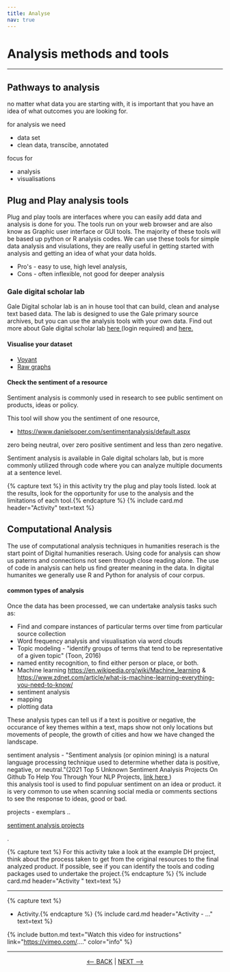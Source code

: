 ```yaml
---
title: Analyse
nav: true
---
```


# Analysis methods and tools

-----

## Pathways to analysis

no matter what data you are starting with, it is important that you have an idea of what outcomes you are looking for.

for analysis we need
- data set
- clean data, transcibe, annotated 

focus for 
- analysis
- visualisations



## Plug and Play analysis tools

Plug and play tools are interfaces where you can easily add data and analysis is done for you. The tools run on your web browser and are also know as Graphic user interface or GUI tools. The majority of these tools will be based up python or R analysis codes. We can use these tools for simple data analysis and visulations, they are really useful in getting started with analysis and getting an idea of what your data holds. 

- Pro's - easy to use, high level analysis, 
- Cons - often inflexible, not good for deeper analysis

### Gale digital scholar lab 
Gale Digital scholar lab is an in house tool that can build, clean and analyse text based data. The lab is designed to use the Gale primary source archives, but you can use the analysis tools with your own data.
Find out more about Gale digital scholar lab <a href ='https://go-gale-com.libraryproxy.griffith.edu.au/ps/start.do?p=DSLAB&u=griffith' target="_blank"> here </a> (login required)  and <a href ='https://sway.office.com/v4sYacFkErbH9HNo' target="_blank"> here. </a>


#### Visualise your dataset
- <a href ='https://voyant-tools.org/' target="_blank"> Voyant </a>
- <a href ='https://rawgraphs.io/' target="_blank"> Raw graphs </a>

#### Check the sentiment of a resource
Sentiment analysis is commonly used in research to see public sentiment on products, ideas or policy. 

This tool will show you the sentiment of one resource, 
 - https://www.danielsoper.com/sentimentanalysis/default.aspx 

zero being neutral, over zero positive sentiment and less than zero negative. 

Sentiment analysis is available in Gale digital scholars lab, but is more commonly utilized through code where you can analyze multiple documents at a sentence level.  


{% capture text %}
in this activity try the plug and play tools listed. look at the results, look for the opportunity for use to the analysis and the limitations of each tool.{% endcapture %} {% include card.md header="Activity" text=text %}

## Computational Analysis

The use of computational analysis techniques in humanities reserach is the start point of Digital humanities reserach. 
Using code for analysis can show us paterns and connections not seen through close reading alone. The use of code in analysis can help us find greater meaning in the data.
In digital humanites we generally use R and Python for analysis of cour corpus.

#### common types of analysis
Once the data has been processed, we can undertake analysis tasks such as:
- Find and compare instances of particular terms over time from particular source collection
- Word frequency analysis and visualisation via word clouds
- Topic modeling - "identify groups of terms that tend to be representative of a given topic" (Toon, 2016)
- named entity recognition, to find either person or place, or both.  
- Machine learning https://en.wikipedia.org/wiki/Machine_learning & https://www.zdnet.com/article/what-is-machine-learning-everything-you-need-to-know/
- sentiment analysis
- mapping
- plotting data 

These analysis types can tell us if a text is positive or negative, the occurance of key themes within a text, maps show not only locations but movements of people, the growth of cities and how we have changed the landscape.

sentiment analysis - "Sentiment analysis (or opinion mining) is a natural language processing technique used to determine whether data is positive, negative, or neutral."(2021 Top 5 Unknown Sentiment Analysis Projects On Github To Help You Through Your NLP Projects, <a href ='https://medium.com/analytics-vidhya/top-5-unknown-sentiment-analysis-projects-on-github-to-help-you-through-your-nlp-projects-8d8f195e80fc' target="_blank"> link here </a>)   
this analysis tool is used to find populuar sentiment on an idea or product.  it is very common to use when scanning social media or comments sections to see the response to ideas, good or bad. 



projects - exemplars ..

<a href='https://medium.com/analytics-vidhya/top-5-unknown-sentiment-analysis-projects-on-github-to-help-you-through-your-nlp-projects-8d8f195e80fc' targer="_blank"> sentiment analysis projects </a>

. 


{% capture text %}
For this activity take a look at the example DH project,  think about the process taken to get from the original resources to the final analyzed product.
If possible, see if you can identify the tools and coding packages used to undertake the project.{% endcapture %} {% include card.md header="Activity " text=text %}

-----


{% capture text %}
- Activity.{% endcapture %} {% include card.md header="Activity - ..." text=text %}


{% include button.md text="Watch this video for instructions" link="https://vimeo.com/...." color="info" %}

-----

<p align="center">
  <a href="https://griffithunilibrary.github.io/intro-text-mining-analysis/content/5-build.html"><-- BACK</a> |
  <a href="https://griffithunilibrary.github.io/intro-text-mining-analysis/content/7-vis.html">NEXT --></a>
</p>
